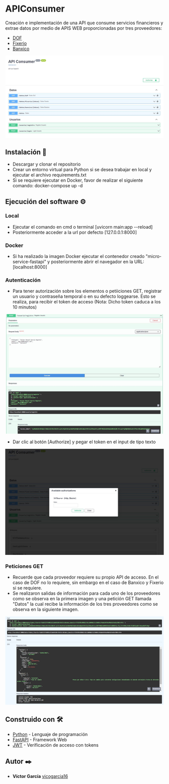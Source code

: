 # APIConsumer

Creación e implementación de una API que consume servicios financieros y extrae datos por medio de APIS WEB proporcionadas por tres proveedores:
* [DOF](https://www.banxico.org.mx/tipcamb/tipCamMIAction.do)
* [Fixerio](https://fixer.io/)
* [Banxico](https://www.banxico.org.mx/SieAPIRest/service/v1/doc/consultaDatosSerieRango)

![Listado de funciones](https://github.com/vicogarcia16/APIConsumer/blob/master/capturas/captura1.JPG)

## Instalación 🔧

* Descargar y clonar el repositorio
* Crear un entorno virtual para Python si se desea trabajar en local y ejecutar el archivo requirements.txt
* Si se requiere ejecutar en Docker, favor de realizar el siguiente comando: docker-compose up -d 

## Ejecución del software ⚙️
### Local
* Ejecutar el comando en cmd o terminal [uvicorn main:app --reload]
* Posteriormente acceder a la url por defecto [127.0.0.1:8000]
### Docker
* Si ha realizado la imagen Docker ejecutar el contenedor creado "micro-service-fastapi" y posteriormente abrir el navegador en la URL: [localhost:8000]
### Autenticación
* Para tener autorización sobre los elementos o petiiciones GET, registrar un usuario y contraseña temporal o en su defecto loggearse. Esto se realiza, 
para recibir el token de acceso (Nota: Dicho token caduca a los 10 minutos)

![Ingresar usuario](https://github.com/vicogarcia16/APIConsumer/blob/master/capturas/captura2.JPG)
* Dar clic al botón [Authorize] y pegar el token en el input de tipo texto

![Ingresar token](https://github.com/vicogarcia16/APIConsumer/blob/master/capturas/captura3.JPG)
### Peticiones GET
* Recuerde que cada proveedor requiere su propio API de acceso. En el caso de DOF no lo requiere, sin embargo en el caso de Banxico y Fixerio si se requiere.
* Se realizaron salidas de información para cada uno de los proveedores como se observa en la primera imagen y una petición GET llamada "Datos" la cual 
recibe la información de los tres proveedores como se observa en la siguiente imagen.

![Ingresar token](https://github.com/vicogarcia16/APIConsumer/blob/master/capturas/captura4.JPG)
## Construido con 🛠️

* [Python](https://www.python.org/) - Lenguaje de programación
* [FastAPI](https://fastapi.tiangolo.com/) - Framework Web
* [JWT](https://jwt.io/) - Verificación de acceso con tokens

## Autor ✒️

* **Víctor García** [vicogarcia16](https://github.com/vicogarcia16) 
